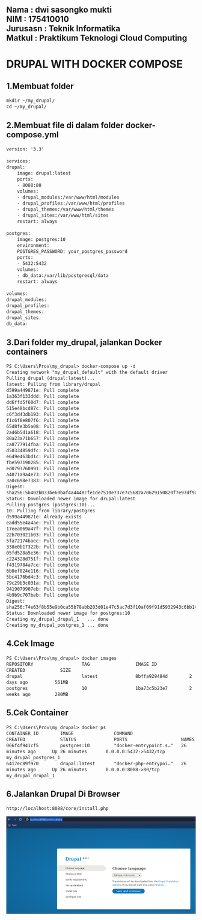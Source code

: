 Nama : dwi sasongko mukti  
NIM : 175410010  
Jurusasn : Teknik Informatika  
Matkul : Praktikum Teknologi Cloud Computing  
----
# DRUPAL WITH DOCKER COMPOSE  

## 1.Membuat folder  
    mkdir ~/my_drupal/
    cd ~/my_drupal/

## 2.Membuat file di dalam folder docker-compose.yml  
    version: '3.3'

    services:
    drupal:
        image: drupal:latest
        ports:
        - 8088:80
        volumes:
        - drupal_modules:/var/www/html/modules
        - drupal_profiles:/var/www/html/profiles
        - drupal_themes:/var/www/html/themes
        - drupal_sites:/var/www/html/sites
        restart: always

    postgres:
        image: postgres:10
        environment:
        POSTGRES_PASSWORD: your_postgres_password
        ports:
        - 5432:5432
        volumes:
        - db_data:/var/lib/postgresql/data
        restart: always

    volumes:
    drupal_modules:
    drupal_profiles:
    drupal_themes:
    drupal_sites:
    db_data:  

## 3.Dari folder my_drupal, jalankan Docker containers  
    PS C:\Users\Prov\my_drupal> docker-compose up -d
    Creating network "my_drupal_default" with the default driver
    Pulling drupal (drupal:latest)...
    latest: Pulling from library/drupal
    d599a449871e: Pull complete
    1a363f133ddd: Pull complete
    dd6ffd5f60d7: Pull complete
    515e48bcd87c: Pull complete
    c6f3d43db193: Pull complete
    f1c6f8e807f6: Pull complete
    65d8fe3b5a08: Pull complete
    2a46b5d1a618: Pull complete
    80a23a71b657: Pull complete
    ca8777914fba: Pull complete
    d50334859dfc: Pull complete
    e649e463bd1c: Pull complete
    fbe597190285: Pull complete
    ed0793760991: Pull complete
    a4071a9a4e73: Pull complete
    3a0c698e7383: Pull complete
    Digest: sha256:5b402b033be60baf4a4448cfe1de7510e737e7c5682a70629150820f7e97df9a
    Status: Downloaded newer image for drupal:latest
    Pulling postgres (postgres:10)...
    10: Pulling from library/postgres
    d599a449871e: Already exists
    eadd55e4a4ae: Pull complete
    17eea069a47f: Pull complete
    22b703021b03: Pull complete
    5fa72174baec: Pull complete
    338e0b17322b: Pull complete
    05fd528a5e36: Pull complete
    c224328d751f: Pull complete
    f4319784a7ce: Pull complete
    6b0ef024e116: Pull complete
    5bc4176bd4c3: Pull complete
    79c29b3c031a: Pull complete
    9419079907eb: Pull complete
    4b9b9c707beb: Pull complete
    Digest: sha256:74e63f8b55e9b0ca55b78abb203d01e47c5ac7d3f10af09f91d5932943c6bb14
    Status: Downloaded newer image for postgres:10
    Creating my_drupal_drupal_1   ... done
    Creating my_drupal_postgres_1 ... done

## 4.Cek Image  
    PS C:\Users\Prov\my_drupal> docker images
    REPOSITORY                  TAG                 IMAGE ID            CREATED             SIZE
    drupal                      latest              8bffa929484d        2 days ago          561MB
    postgres                    10                  1ba73c5b23e7        2 weeks ago         280MB  

## 5.Cek Container  
    PS C:\Users\Prov\my_drupal> docker ps
    CONTAINER ID        IMAGE               COMMAND                  CREATED             STATUS              PORTS                    NAMES
    066f4f941cf5        postgres:10         "docker-entrypoint.s…"   26 minutes ago      Up 26 minutes       0.0.0.0:5432->5432/tcp   my_drupal_postgres_1
    6417ec89f970        drupal:latest       "docker-php-entrypoi…"   26 minutes ago      Up 26 minutes       0.0.0.0:8088->80/tcp     my_drupal_drupal_1  

## 6.Jalankan Drupal Di Browser  
    http://localhost:8088/core/install.php  
![1](image/1.PNG)